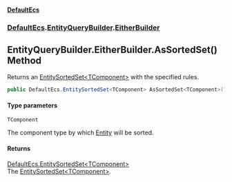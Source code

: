 #### [DefaultEcs](DefaultEcs.md 'DefaultEcs')
### [DefaultEcs](DefaultEcs.md#DefaultEcs 'DefaultEcs').[EntityQueryBuilder](EntityQueryBuilder.md 'DefaultEcs.EntityQueryBuilder').[EitherBuilder](EntityQueryBuilder.EitherBuilder.md 'DefaultEcs.EntityQueryBuilder.EitherBuilder')

## EntityQueryBuilder.EitherBuilder.AsSortedSet<TComponent>() Method

Returns an [EntitySortedSet&lt;TComponent&gt;](EntitySortedSet_TComponent_.md 'DefaultEcs.EntitySortedSet<TComponent>') with the specified rules.

```csharp
public DefaultEcs.EntitySortedSet<TComponent> AsSortedSet<TComponent>();
```
#### Type parameters

<a name='DefaultEcs.EntityQueryBuilder.EitherBuilder.AsSortedSet_TComponent_().TComponent'></a>

`TComponent`

The component type by which [Entity](Entity.md 'DefaultEcs.Entity') will be sorted.

#### Returns
[DefaultEcs.EntitySortedSet&lt;](EntitySortedSet_TComponent_.md 'DefaultEcs.EntitySortedSet<TComponent>')[TComponent](EntityQueryBuilder.EitherBuilder.AsSortedSet_TComponent_().md#DefaultEcs.EntityQueryBuilder.EitherBuilder.AsSortedSet_TComponent_().TComponent 'DefaultEcs.EntityQueryBuilder.EitherBuilder.AsSortedSet<TComponent>().TComponent')[&gt;](EntitySortedSet_TComponent_.md 'DefaultEcs.EntitySortedSet<TComponent>')  
The [EntitySortedSet&lt;TComponent&gt;](EntitySortedSet_TComponent_.md 'DefaultEcs.EntitySortedSet<TComponent>').